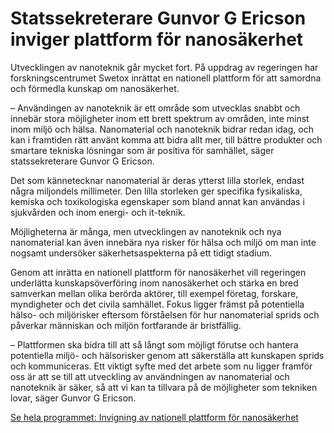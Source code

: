 # Statssekreterare Gunvor G Ericson inviger plattform för nanosäkerhet

Utvecklingen av nanoteknik går mycket fort. På uppdrag av regeringen har forskningscentrumet Swetox inrättat en nationell plattform för att samordna och förmedla kunskap om nanosäkerhet.

– Användingen av nanoteknik är ett område som utvecklas snabbt och innebär stora möjligheter inom ett brett spektrum av områden, inte minst inom miljö och hälsa. Nanomaterial och nanoteknik bidrar redan idag, och kan i framtiden rätt använt komma att bidra allt mer, till bättre produkter och smartare tekniska lösningar som är positiva för samhället, säger statssekreterare Gunvor G Ericson.

Det som kännetecknar nanomaterial är deras ytterst lilla storlek, endast några miljondels millimeter. Den lilla storleken ger specifika fysikaliska, kemiska och toxikologiska egenskaper som bland annat kan användas i sjukvården och inom energi- och it-teknik.

Möjligheterna är många, men utvecklingen av nanoteknik och nya nanomaterial kan även innebära nya risker för hälsa och miljö om man inte nogsamt undersöker säkerhetsaspekterna på ett tidigt stadium.

Genom att inrätta en nationell plattform för nanosäkerhet vill regeringen underlätta kunskapsöverföring inom nanosäkerhet och stärka en bred samverkan mellan olika berörda aktörer, till exempel företag, forskare, myndigheter och det civila samhället. Fokus ligger främst på potentiella hälso- och miljörisker eftersom förståelsen för hur nanomaterial sprids och påverkar människan och miljön fortfarande är bristfällig.

– Plattformen ska bidra till att så långt som möjligt förutse och hantera potentiella miljö- och hälsorisker genom att säkerställa att kunskapen sprids och kommuniceras. Ett viktigt syfte med det arbete som nu ligger framför oss är att se till att utveckling av användningen av nanomaterial och nanoteknik är säker, så att vi kan ta tillvara på de möjligheter som tekniken lovar, säger Gunvor G Ericson.

[Se hela programmet: Invigning av nationell plattform för nanosäkerhet](http://swetox.se/wp-content/uploads/2016/03/program-invigning-nationell-plattform-nanosakerhet-23-maj-ver-19-maj.pdf)
